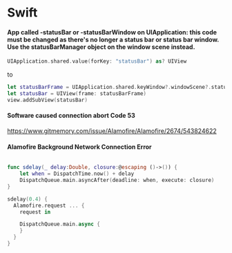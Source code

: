 # Swift

#### App called -statusBar or -statusBarWindow on UIApplication: this code must be changed as there's no longer a status bar or status bar window. Use the statusBarManager object on the window scene instead.

```Swift
UIApplication.shared.value(forKey: "statusBar") as? UIView
```

to

```Swift
let statusBarFrame = UIApplication.shared.keyWindow?.windowScene?.statusBarManager?.statusBarFrame
let statusBar = UIView(frame: statusBarFrame)
view.addSubView(statusBar)
```

#### Software caused connection abort Code 53

https://www.gitmemory.com/issue/Alamofire/Alamofire/2674/543824622

#### Alamofire Background Network Connection Error

```Swift

func sdelay(_ delay:Double, closure:@escaping ()->()) {
    let when = DispatchTime.now() + delay
    DispatchQueue.main.asyncAfter(deadline: when, execute: closure)
}

sdelay(0.4) {
  Alamofire.request ... {
    request in

    DispatchQueue.main.async {
    }
  }
}
```
